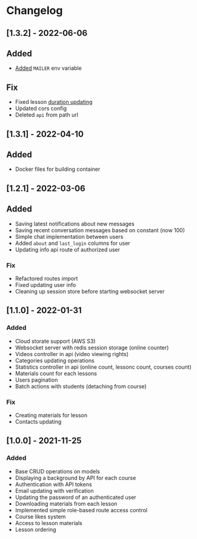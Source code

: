 # Changelog

## [1.3.2] - 2022-06-06

## Added

- [Added](https://github.com/sergeyyarkov/educt-server/commit/294a4f584dd39d295372802305004365fb01fdb2) `MAILER` env variable

## Fix

- Fixed lesson [duration updating](https://github.com/sergeyyarkov/educt-server/commit/ffdebc4f927abe3b63c62c84268f40f9e6663895#diff-86d18314585862595621b4e90f675b79ac74e7a0a47b2797556902eeff75e14a)
- Updated cors config
- Deleted `api` from path url

## [1.3.1] - 2022-04-10

## Added

- Docker files for building container

## [1.2.1] - 2022-03-06

## Added

- Saving latest notifications about new messages
- Saving recent conversation messages based on constant (now 100)
- Simple chat implementation between users
- Added `about` and `last_login` columns for user
- Updating info api route of authorized user

### Fix

- Refactored routes import
- Fixed updating user info
- Cleaning up session store before starting websocket server

## [1.1.0] - 2022-01-31

### Added

- Cloud storate support (AWS S3)
- Websocket server with redis session storage (online counter)
- Videos controller in api (video viewing rights)
- Categories updating operations
- Statistics controller in api (online count, lessonc count, courses count)
- Materials count for each lessons
- Users pagination
- Batch actions with students (detaching from course)

### Fix

- Creating materials for lesson
- Contacts updating

## [1.0.0] - 2021-11-25

### Added

- Base CRUD operations on models
- Displaying a background by API for each course
- Authentication with API tokens
- Email updating with verification
- Updating the password of an authenticated user
- Downloading materials from each lesson
- Implemented simple role-based route access control
- Course likes system
- Access to lesson materials
- Lesson ordering
